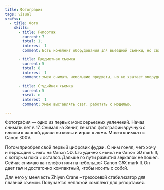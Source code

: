 ```yaml
---
title: Фотография
tags: visual
crafts:
  - title: Фото
    skills:
      - title: Репортаж
        current: 7
        total: 11
        interest: 1
        comment: Есть комплект оборудования для выездной съемки, но свадьбы и корпоративы снимать немного надоело. Последнее время берусь иногда за различные официальные мероприятия.

      - title: Предметная съемка
        current: 5
        total: 8
        interest: 1
        comment: Умею снимать небольшие предметы, но не хватает оборудования — макро-объектива и нового светового короба

      - title: Студийная съемка
        current: 5
        total: 8
        interest: 1
        comment: Умею выставлять свет, работать с моделью.

---
```


Фотография — одно из первых моих серьезных увлечений. Начал снимать лет в 17. Снимал на Зенит, печатал фотографии вручную с пленки в ванной, делал пинхолы и играл с ломо. Много снимал на Canon 300V.

Потом приобрел свой первый цифровик фуджи. С ним понял, чего хочу и переходил с него на Canon 5D. Его удачно сменил на Canon 5D mark II, с которым пока и остался. Дальше по пути развития зеркалок не пошел. Сейчас снимаю на телефон или на небольшой Canon G9X mark II.  Он дает raw и достаточно компактный, чтобы носить с собой.

Для него у меня есть Zhiyun Crane – трехосевой стабилизатор для плавной съемки. Получается неплохой комплект для репортажей. 

<my-area :area="$frontmatter" />